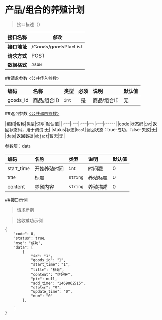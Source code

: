 # 产品/组合的养殖计划

>接口描述（）

| 接口名称 | *修改* |
|----------|--------|
|**接口地址**|/Goods/goodsPlanList|
|**请求方式**|POST|
|**数据格式**|<code>JSON</code>|

##请求参数
[<公共传入参数>](../README.md)  

|编码|名称|类型|必须|说明|默认值|
|:---|:---|:---|:--:|:---|:-----|
|goods_id|商品/组合ID|<code>int</code>|是|商品/组合ID|无|



##返回参数
[<公共返回参数>](../README.md)

|编码|名称|类型|说明|默认值|
|:---|:---|:---|:--:|:---|:-----|
|code|状态码|<code>int</code>|返回状态码，用于调试|无|
|status|状态|<code>bool</code>|返回状态：true-成功，false-失败|无|
|data|返回数据|<code>object</code>|暂无|无|

参数项：data

|编码 |名称|类型|说明|默认值|
|:----|:---|:---|:---|:-----|
|start_time|开始养殖时间|<code>int</code>|时间戳|0|
|title|标题|<code>string</code>|养殖标题|0|
|content|养殖内容|<code>string</code>|养殖描述|0|


##接口示例

>请求示例



>接收成功示例

```
{
    "code": 0,
    "status": true,
    "msg": "成功",
    "data": [
        {
            "id": "1",
            "goods_id": "1",
            "start_time": "1",
            "title": "标题",
            "content": "你好呀",
            "pic": null,
            "add_time": "1469062515",
            "status": "0",
            "update_time": "0",
            "num": "0"
        },
       
    ]
}

```